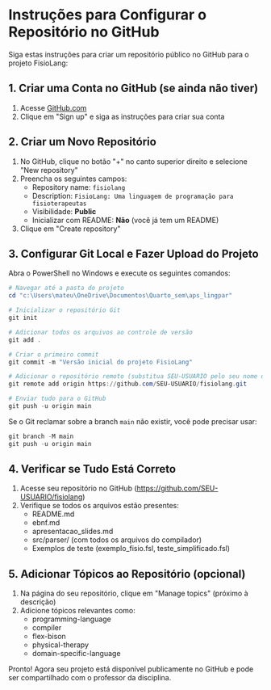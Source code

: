 # Instruções para Configurar o Repositório no GitHub

Siga estas instruções para criar um repositório público no GitHub para o projeto FisioLang:

## 1. Criar uma Conta no GitHub (se ainda não tiver)

1. Acesse [GitHub.com](https://github.com/)
2. Clique em "Sign up" e siga as instruções para criar sua conta

## 2. Criar um Novo Repositório

1. No GitHub, clique no botão "+" no canto superior direito e selecione "New repository"
2. Preencha os seguintes campos:
   - Repository name: `fisiolang`
   - Description: `FisioLang: Uma linguagem de programação para fisioterapeutas`
   - Visibilidade: **Public**
   - Inicializar com README: **Não** (você já tem um README)
3. Clique em "Create repository"

## 3. Configurar Git Local e Fazer Upload do Projeto

Abra o PowerShell no Windows e execute os seguintes comandos:

```powershell
# Navegar até a pasta do projeto
cd "c:\Users\mateu\OneDrive\Documentos\Quarto_sem\aps_lingpar"

# Inicializar o repositório Git
git init

# Adicionar todos os arquivos ao controle de versão
git add .

# Criar o primeiro commit
git commit -m "Versão inicial do projeto FisioLang"

# Adicionar o repositório remoto (substitua SEU-USUARIO pelo seu nome de usuário no GitHub)
git remote add origin https://github.com/SEU-USUARIO/fisiolang.git

# Enviar tudo para o GitHub
git push -u origin main
```

Se o Git reclamar sobre a branch `main` não existir, você pode precisar usar:

```powershell
git branch -M main
git push -u origin main
```

## 4. Verificar se Tudo Está Correto

1. Acesse seu repositório no GitHub (https://github.com/SEU-USUARIO/fisiolang)
2. Verifique se todos os arquivos estão presentes:
   - README.md
   - ebnf.md
   - apresentacao_slides.md
   - src/parser/ (com todos os arquivos do compilador)
   - Exemplos de teste (exemplo_fisio.fsl, teste_simplificado.fsl)

## 5. Adicionar Tópicos ao Repositório (opcional)

1. Na página do seu repositório, clique em "Manage topics" (próximo à descrição)
2. Adicione tópicos relevantes como:
   - programming-language
   - compiler
   - flex-bison
   - physical-therapy
   - domain-specific-language

Pronto! Agora seu projeto está disponível publicamente no GitHub e pode ser compartilhado com o professor da disciplina.
